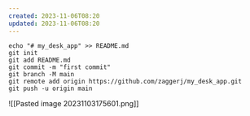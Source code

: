 ```yaml
---
created: 2023-11-06T08:20
updated: 2023-11-06T08:20
---
```

```shell
echo "# my_desk_app" >> README.md
git init
git add README.md
git commit -m "first commit"
git branch -M main
git remote add origin https://github.com/zaggerj/my_desk_app.git
git push -u origin main
```

![[Pasted image 20231103175601.png]]